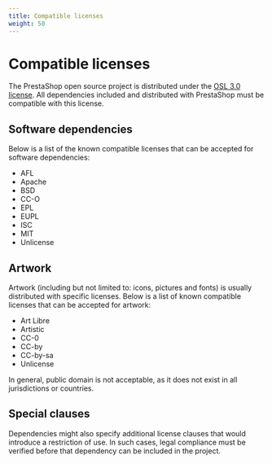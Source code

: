 ```yaml
---
title: Compatible licenses
weight: 50
---
```


# Compatible licenses

The PrestaShop open source project is distributed under the [OSL 3.0 license][osl-license]. All dependencies included and distributed with PrestaShop must be compatible with this license. 

## Software dependencies

Below is a list of the known compatible licenses that can be accepted for software dependencies:

- AFL
- Apache
- BSD
- CC-O
- EPL
- EUPL
- ISC
- MIT
- Unlicense

## Artwork

Artwork (including but not limited to: icons, pictures and fonts) is usually distributed with specific licenses. Below is a list of known compatible licenses that can be accepted for artwork:

- Art Libre
- Artistic
- CC-0
- CC-by
- CC-by-sa
- Unlicense

In general, public domain is not acceptable, as it does not exist in all jurisdictions or countries.

## Special clauses

Dependencies might also specify additional license clauses that would introduce a restriction of use. In such cases, legal compliance must be verified before that dependency can be included in the project.

[osl-license]: https://opensource.org/licenses/OSL-3.0

